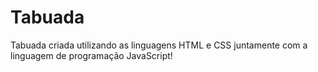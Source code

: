 # Tabuada
 Tabuada criada utilizando as linguagens HTML e CSS juntamente com a linguagem de programação JavaScript!
